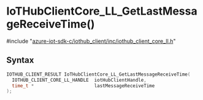 # IoTHubClientCore_LL_GetLastMessageReceiveTime()

\#include "[azure-iot-sdk-c/iothub_client/inc/iothub_client_core_ll.h](../iot-c-ref-iothub-client-core-ll-h.md)"  

## Syntax

```C
IOTHUB_CLIENT_RESULT IoTHubClientCore_LL_GetLastMessageReceiveTime(
  IOTHUB_CLIENT_CORE_LL_HANDLE  iotHubClientHandle,
  time_t *                      lastMessageReceiveTime
);
```

